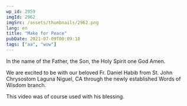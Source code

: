 ```yaml
---
wp_id: 2959
imgId: 2962
imgSrc: /assets/thumbnails/2962.png
lang: en
title: "Make for Peace"
pubDate: 2021-07-09T00:09:18
tags: ["aa", "wow"]
---
```

<!-- page: 6 -->

<p>In the name of the Father, the Son, the Holy Spirit one God Amen.</p>
<p>We are excited to be with our beloved Fr. Daniel Habib from St. John Chrysostom Laguna Niguel, CA through the newly established Words of Wisdom branch.</p>
<p>This video was of course used with his blessing.</p>
<p>&nbsp;</p>
